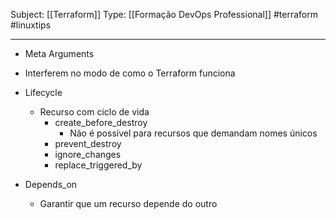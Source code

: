Subject: [[Terraform]] 
Type: [[Formação DevOps Professional]]  #terraform #linuxtips

---
- Meta Arguments
- Interferem no modo de como o Terraform funciona

- Lifecycle
	- Recurso com ciclo de vida  
		- create_before_destroy
			- Não é possível para recursos que demandam nomes únicos
		- prevent_destroy
		- ignore_changes
		- replace_triggered_by

- Depends_on
	- Garantir que um recurso depende do outro